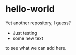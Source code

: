 # hello-world
Yet another repository, I guess?

- Just testing
- some new text

to see what we can add here.
